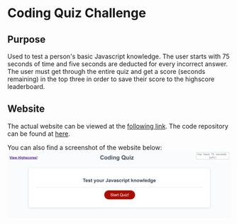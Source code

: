 # Coding Quiz Challenge

## Purpose
Used to test a person's basic Javascript knowledge. The user starts with 75 seconds of time and five seconds are deducted for every incorrect answer. The user must get through the entire quiz and get a score (seconds remaining) in the top three in order to save their score to the highscore leaderboard.

## Website
The actual website can be viewed at the [following link](https://aelisker.github.io/coding-quiz/). The code repository can be found at [here](https://github.com/aelisker/coding-quiz).

You can also find a screenshot of the website below:
![coding-quiz-screenshot](./assets/images/screenshot.JPG)
